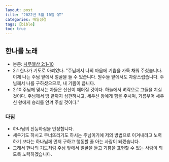```yaml
---
layout: post
title: "2022년 5월 10일 QT"
categories: 매일성경
tags: [bible]
toc: true
---
```


## 한나를 노래
- 본문: [사무엘상 2:1-10](https://www.bskorea.or.kr/bible/korbibReadpage.php?version=SAENEW&book=1sa&chap=2&sec=1&cVersion=&fontSize=15px&fontWeight=normal)
- 2:1 한나가 기도로 아뢰었다. "주님께서 나의 마음에 기쁨을 가득 채워 주셨습니다. 이제 나는 주님 앞에서 얼굴을 들 수 있습니다. 원수들 앞에서도 자랑스럽습니다. 주님께서 나를 구하셨으므로, 내 기쁨이 큽니다.
- 2:10 주님께 맞서는 자들은 산산이 깨어질 것이다. 하늘에서 벼락으로 그들을 치실 것이다. 주님께서 땅 끝까지 심판하시고, 세우신 왕에게 힘을 주시며, 기름부어 세우신 왕에게 승리를 안겨 주실 것이다."

### 다짐
- 하나님의 전능하심을 인정합니다.
- 세우기도 하시고 무너뜨리기도 하시는 주님이기에 저의 방법으로 이겨내려고 노력하기 보다는 하나님께 먼저 구하고 행동할 줄 아는 사람이 되겠습니다.
- 그래서 한나의 기도처럼 주님 앞에서 얼굴을 들고 기쁨을 표현할 수 있는 사람이 되도록 노력하겠습니다.
